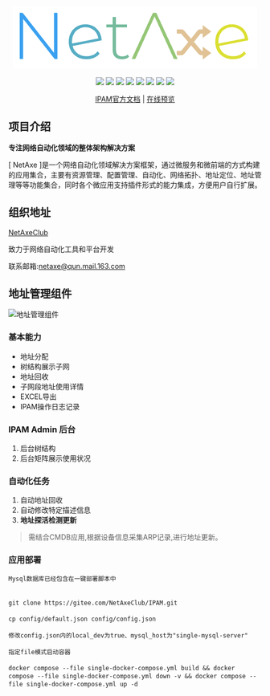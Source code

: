 <p align="center">
    <img src="readme/logo.png" alt="netaxe" />
</p>
<p align="center">
    <img src="https://img.shields.io/badge/Python-brightgreen.svg"/>
    <img src="https://img.shields.io/badge/Django-orange.svg"/>
    <img src="https://img.shields.io/badge/FastAPI-brightgreen.svg"/>
    <img src="https://img.shields.io/badge/Vue3-blue.svg"/>
    <img src="https://img.shields.io/badge/Vite-orange.svg"/>
    <img src="https://img.shields.io/badge/NaiveUI-blue.svg"/>
    <img src="https://img.shields.io/badge/license-Apache-green.svg"/>
    <a href="https://gitee.com/NetAxeClub" target="_blank">
        <img src="https://img.shields.io/badge/Author-NetAxeClub-orange.svg"/>
    </a>
</p>
<p align="center">
 <a target="_blank" href="https://netaxe.github.io">IPAM官方文档</a> |  <a target="_blank" href="http://47.99.86.164:32092">在线预览</a>
</p>

## 项目介绍

**专注网络自动化领域的整体架构解决方案**

[ NetAxe ]是一个网络自动化领域解决方案框架，通过微服务和微前端的方式构建的应用集合，主要有资源管理、配置管理、自动化、网络拓扑、地址定位、地址管理等等功能集合，同时各个微应用支持插件形式的能力集成，方便用户自行扩展。

## 组织地址

[NetAxeClub](https://gitee.com/NetAxeClub)

致力于网络自动化工具和平台开发

联系邮箱:netaxe@qun.mail.163.com

##  地址管理组件

![地址管理组件](https://cdn.staticaly.com/gh/xuehaoweng/netaxe-image@master/ipam.3vspimj3jf20.webp)

### 基本能力

- 地址分配
- 树结构展示子网
- 地址回收
- 子网段地址使用详情
- EXCEL导出
- IPAM操作日志记录


### IPAM Admin 后台

 1. 后台树结构
 2. 后台矩阵展示使用状况


### 自动化任务

 1. 自动地址回收
 2. 自动修改特定描述信息
 3. **地址探活检测更新**
 > 需结合CMDB应用,根据设备信息采集ARP记录,进行地址更新。


### 应用部署

>

```
Mysql数据库已经包含在一键部署脚本中


git clone https://gitee.com/NetAxeClub/IPAM.git

cp config/default.json config/config.json

修改config.json内的local_dev为true、mysql_host为"single-mysql-server"

指定file模式启动容器

docker compose --file single-docker-compose.yml build && docker compose --file single-docker-compose.yml down -v && docker compose --file single-docker-compose.yml up -d

```

